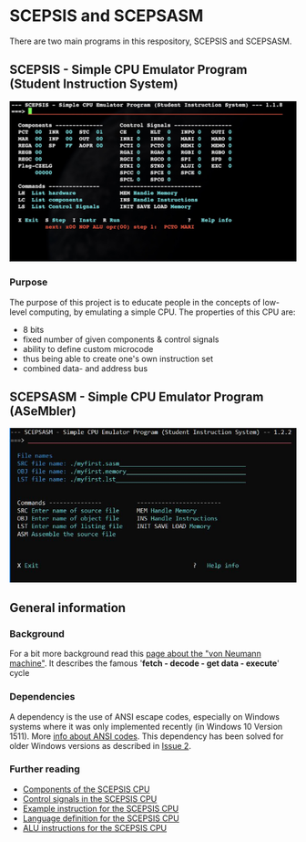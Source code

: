 
# SCEPSIS and SCEPSASM

There are two main programs in this respository, SCEPSIS and SCEPSASM.

## SCEPSIS - Simple CPU Emulator Program (Student Instruction System)

![SCEPSIS control panel](https://github.com/GerardWassink/SCEPSIS/blob/master/gfx/scepsis_main.JPG "SCEPSIS main screen")

### Purpose

The purpose of this project is to educate people in the concepts of low-level computing, by emulating a simple CPU. The properties of this CPU are:

- 8 bits
- fixed number of given components & control signals
- ability to define custom microcode
- thus being able to create one's own instruction set
- combined data- and address bus

## SCEPSASM - Simple CPU Emulator Program (ASeMbler)

![SCEPSASM main screen](https://github.com/GerardWassink/SCEPSIS/blob/master/gfx/scepsasm_main.JPG "SCEPSASM main screen")

## General information

### Background

For a bit more background read this [page about the "von Neumann machine"](https://geronimo370.nl/computers/theory/the-von-neumann-machine/). It describes the famous '**fetch - decode - get data - execute**' cycle

### Dependencies

A dependency is the use of ANSI escape codes, especially on Windows systems where it was only implemented recently (in Windows 10 Version 1511). More [info about ANSI codes](https://en.wikipedia.org/wiki/ANSI_escape_code). This dependency has been solved for older Windows versions as described in [Issue 2](https://github.com/GerardWassink/SCEPSIS/issues/3).

### Further reading

- [Components of the SCEPSIS CPU](./doc/Components.md)
- [Control signals in the SCEPSIS CPU](./doc/ControlSignals.md)
- [Example instruction for the SCEPSIS CPU](./doc/Example.md)
- [Language definition for the SCEPSIS CPU](./doc/Langdef.md)
- [ALU instructions for the SCEPSIS CPU](./doc/ALUinstructions.md)
